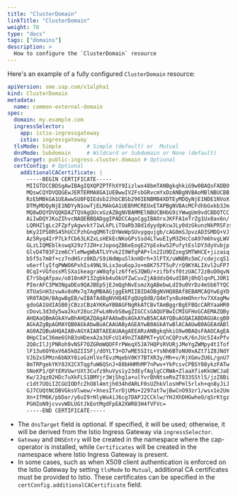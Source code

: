 ```yaml
---
title: "ClusterDomain"
linkTitle: "ClusterDomain"
weight: 70
type: "docs"
tags: ["domains"]
description: >
  How to configure the `ClusterDomain` resource
---
```


Here's an example of a fully configured `ClusterDomain` resource:

```yaml
apiVersion: sme.sap.com/v1alpha1
kind: ClusterDomain
metadata:
  name: common-external-domain
spec:
  domain: my.example.com
  ingressSelector:
    app: istio-ingressgateway
    istio: ingressgateway
  tlsMode: Simple        # Simple (default) or  Mutual
  dnsMode: Subdomain     # Wildcard or Subdomain or None (default)
  dnsTarget: public-ingress.cluster.domain # Optional
  certConfig: # Optional
    additionalCACertificate: |
      -----BEGIN CERTIFICATE-----
      MIIGTDCCBDSgAwIBAgIQXQPZPTFhXY9Iizlwx48bmTANBgkqhkiG9w0BAQsFADBO
      MQswCQYDVQQGEwJERTERMA8GA1UEBwwIV2FsbGRvcmYxDzANBgNVBAoMBlNBUCBB
      RzEbMBkGA1UEAwwSU0FQIEdsb2JhbCBSb290IENBMB4XDTEyMDQyNjE1NDE1NVoX
      DTMyMDQyNjE1NDYyN1owTjELMAkGA1UEBhMCREUxETAPBgNVBAcMCFdhbGxkb3Jm
      MQ8wDQYDVQQKDAZTQVAgQUcxGzAZBgNVBAMMElNBUCBHbG9iYWwgUm9vdCBDQTCC
      AiIwDQYJKoZIhvcNAQEBBQADggIPADCCAgoCggIBAOrxJKFFA1eTrZg1Ux8ax6n/
      LQRHZlgLc2FZpfyAgwvkt71wLkPLiTOaRb3Bd1dyydpKcwJLy0dzGkunzNkPRSFzs
      bKy2IPS0RS45hUCCPzhGnqQM6TcDYWeWpSUvygqujgb/cAG0mSJpvzAD3SMDQ+VJ
      Az5Ryq4IrP7LkfCb63LKZxLsHEkEcNKoGPsSsd4LTwuEIyM3ZHcCoA97m6hvgLWV
      GLzLIQMEblkswqX29z7JZH+zJopoqZB6eEogE2YpExkw52PufytEslDY3dyVubjp
      GlvD4T03F2zm6CYleMwgWbATLVYvk2I9WfqPAP+ln2IU9DZzegSMTWHCE+jizaiq
      b5f5s7m8f+cz7ndHSrz8KD/S9iNdWpuSlknHDrh+3lFTX/uWNBRs5mC/cdejcqS1
      v6erflyIfqPWWO6PxhIs49NL9Lix3ou6opJo+m8K757T5uP/rQ9KYALIXvl2uFP7
      0CqI+VGfossMlSXa1keagraW8qfplz6ffeSJQWO/+zifbfsf0tzUAC72zBuO0qvN
      E7rSbqAfpav/o010nKP132gbkb4uOkUfZwCuvZjA8ddsQ4udIBRj0hQlqnPLJOR1
      PImrAFC3PW3NgaDEo9QAJBEp5jEJmQghNvEsmzXgABebwLdI9u0VrDz4mSb6TYQC
      XTUaSnH3zvwAv8oMx7q7AgMBAAGjggEkMIIBIDAOBgNVHQ8BAf8EBAMCAQYwEgYD
      VR0TAQH/BAgwBgEB/wIBATAdBgNVHQ4EFgQUg8dB/Q4mTynBuHmOhnrhv7XXagMw
      gdoGA1UdIASB0jCBzzCBzAYKKwYBBAGFNgRkATCBvTAmBggrBgEFBQcCARYaaHR0
      cDovL3d3dy5wa2kuY28uc2FwLmNvbS8wgZIGCCsGAQUFBwICMIGFHoGCAEMAZQBy
      AHQAaQBmAGkAYwBhAHQAZQAgAFAAbwBsAGkAYwB5ACAAYQBuAGQAIABDAGUAcgB0
      AGkAZgBpAGMAYQB0AGkAbwBuACAAUAByAGEAYwB0AGkAYwBlACAAUwB0AGEAdABl
      AG0AZQBuAHQAIABvAGYAIABTAEEAUAAgAEEARzANBgkqhkiG9w0BAQsFAAOCAgEA
      0HpCIaC36me6ShB3oHDexA2a3UFcU149nZTABPKT+yUCnCQPzvK/6nJUc5I4xPfv
      2Q8cIlJjPNRoh9vNSF7OZGRmWQOFFrPWeqX5JA7HQPsRVURjJMeYgZWMpy4t1Tof
      lF13u6OY6xV6A5kQZIISFj/dOYLT3+O7wME5SItL+YsNh6BToNU0xAZt71Z8JNdY
      VJb2xSPMzn6bNXY8ioGzHlVxfEvzMqebV0KY7BTXR3y/Mh+v/RjXGmvZU6L/gnU7
      8mTRPgekYKY8JX2CXTqgfuW6QSnJ+88bHHMhMP7nPwv+YkPcsvCPBSY08ykzFATw
      SNoKP1/QFtERVUwrUXt3Cufz9huVysiy23dEyfAglgCCRWA+ZlaaXfieKkUWCJaE
      Kw/2Jqz02HDc7uXkFLS1BMYjr3WjShg1a+ulYvrBhNtseRoZT833SStlS/jzZ8Bi
      c1dt7UOiIZCGUIODfcZhO8l4mtjh034hdARLF0sUZhkVlosHPml5rlxh+qn8yJiJ
      GJ7CUQtNCDBVGksVlwew/+XnesITxrDjUMu+2297at7wjBwCnO93zr1/wsx1e2Um
      Xn+IfM6K/pbDar/y6uI9rHlyWu4iJ6cg7DAPJ2CCklw/YHJXhDHGwheO/qSrKtgz
      PGHZoN9jcvvvWDLUGtJkEotMgdFpEA2XWR83H4fVFVc=
      -----END CERTIFICATE-----
```

- The `dnsTarget` field is optional. If specified, it will be used; otherwise, it will be derived from the Istio Ingress Gateway via `ingressSelector`.
- `Gateway` and `DNSEntry` will be created in the namespace where the cap-operator is installed, while `Certificates` will be created in the namespace where Istio Ingress Gateway is present.
- In some cases, such as when X509 client authentication is enforced on the Istio Gateway by setting `tlsMode` to `Mutual`, additional CA certificates must be provided to Istio. These certificates can be specified in the `certConfig.additionalCACertificate` field.
